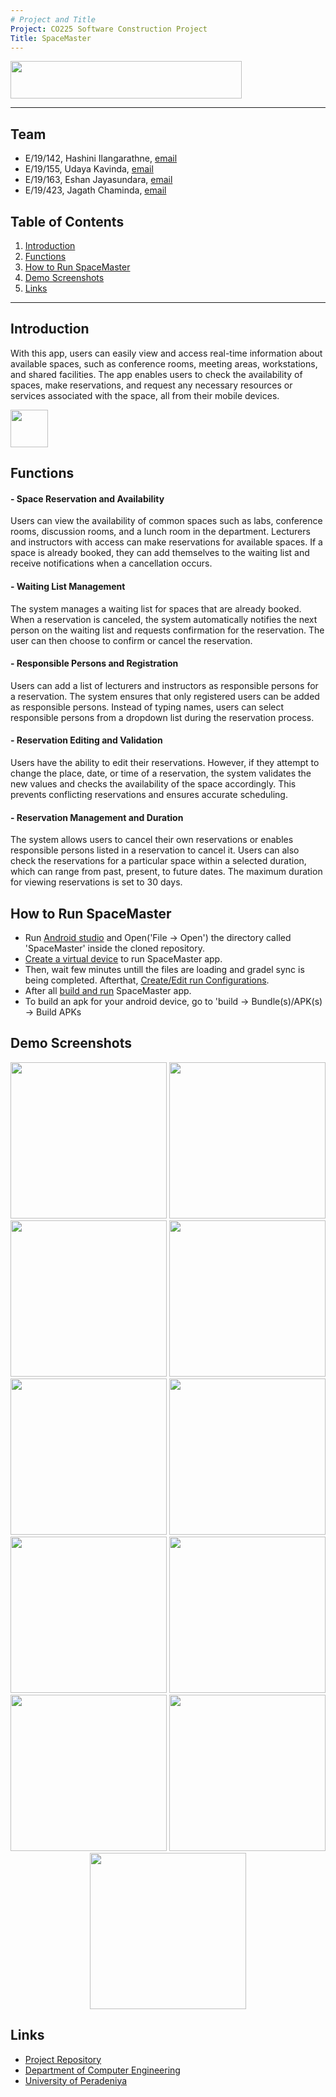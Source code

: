 ```yaml
---
# Project and Title
Project: CO225 Software Construction Project
Title: SpaceMaster
---
```


[comment]: # "This is the standard layout for the project, but you can clean this and use your own template"
<img src = "docs/images/spacemaster.png" width="370" height="60">

---

<!-- 
This is a sample image, to show how to add images to your page. To learn more options, please refer [this](https://projects.ce.pdn.ac.lk/docs/faq/how-to-add-an-image/)

![Sample Image](./images/sample.png)
 -->

## Team
-  E/19/142, Hashini Ilangarathne, [email](mailto:e19142@eng.pdn.ac.lk)
-  E/19/155, Udaya Kavinda, [email](mailto:e19155@eng.pdn.ac.lk)
-  E/19/163, Eshan Jayasundara, [email](mailto:e19163@eng.pdn.ac.lk)
-  E/19/423, Jagath Chaminda, [email](mailto:e19423@eng.pdn.ac.lk)

## Table of Contents
1. [Introduction](#introduction)
2. [Functions](#functions)
3. [How to Run SpaceMaster](#how-to-run-spacemaster)
4. [Demo Screenshots](#demo-screenshots)
5. [Links](#links)
---

## Introduction

With this app, users can easily view and access real-time information about available spaces, such as conference rooms, meeting areas, workstations, and shared facilities. The app enables users to check the availability of spaces, make reservations, and request any necessary resources or services associated with the space, all from their mobile devices.
<p><img src = "docs/images/logo.png" width="60" height="60"></p>

## Functions

#### - Space Reservation and Availability

Users can view the availability of common spaces such as labs, conference rooms, discussion rooms, and a lunch room in the department. Lecturers and instructors with access can make reservations for available spaces. If a space is already booked, they can add themselves to the waiting list and receive notifications when a cancellation occurs.

#### - Waiting List Management

The system manages a waiting list for spaces that are already booked. When a reservation is canceled, the system automatically notifies the next person on the waiting list and requests confirmation for the reservation. The user can then choose to confirm or cancel the reservation.

#### - Responsible Persons and Registration

Users can add a list of lecturers and instructors as responsible persons for a reservation. The system ensures that only registered users can be added as responsible persons. Instead of typing names, users can select responsible persons from a dropdown list during the reservation process.

#### - Reservation Editing and Validation

Users have the ability to edit their reservations. However, if they attempt to change the place, date, or time of a reservation, the system validates the new values and checks the availability of the space accordingly. This prevents conflicting reservations and ensures accurate scheduling.

#### - Reservation Management and Duration

The system allows users to cancel their own reservations or enables responsible persons listed in a reservation to cancel it. Users can also check the reservations for a particular space within a selected duration, which can range from past, present, to future dates. The maximum duration for viewing reservations is set to 30 days.
## How to Run SpaceMaster
<ul>
<li>Run <a href="https://developer.android.com/studio">Android studio</a> and Open('File -> Open') the directory called 'SpaceMaster' inside the cloned repository.</li>
<li><a href="https://developer.android.com/studio/run/managing-avds">Create a virtual device</a> to run SpaceMaster app.</li>
<li>Then, wait few minutes untill the files are loading and gradel sync is being completed. Afterthat, <a href="https://developer.android.com/studio/run/rundebugconfig">Create/Edit run Configurations</a>.</li>
<li>After all <a href="https://developer.android.com/studio/run">build and run</a> SpaceMaster app.</li>
 <li>To build an apk for your android device, go to 'build -> Bundle(s)/APK(s) -> Build APKs</li>
</ul>

## Demo Screenshots
<p align="center">
 <img src = "docs/images/launcher.jpg" width="250">
 <img src = "docs/images/signin.jpg" width="250">
 <img src = "docs/images/signup.jpg" width="250">
 <img src = "docs/images/search.png" width="250">
 <img src = "docs/images/menu.jpg" width="250">
 <img src = "docs/images/byspace.jpg" width="250">
 <img src = "docs/images/bytime.jpg" width="250">
 <img src = "docs/images/book.png" width="250">
 <img src = "docs/images/availble.jpg" width="250">
 <img src = "docs/images/appointments.jpg" width="250">
 <img src = "docs/images/resperson.jpg" width="250">
</p>

## Links

- [Project Repository](https://github.com/cepdnaclk/EshanJayasundara.e19-co225-Department-Space-Management-System-Mobile-App)
- [Department of Computer Engineering](http://www.ce.pdn.ac.lk/)
- [University of Peradeniya](https://eng.pdn.ac.lk/)


[//]: # (Please refer this to learn more about Markdown syntax)
[//]: # (https://github.com/adam-p/markdown-here/wiki/Markdown-Cheatsheet)

